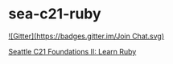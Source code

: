 sea-c21-ruby
============
[![Gitter](https://badges.gitter.im/Join Chat.svg)](https://gitter.im/robertwhaskell/sea-c21-ruby?utm_source=badge&utm_medium=badge&utm_campaign=pr-badge&utm_content=badge)

[Seattle C21 Foundations II: Learn Ruby](https://canvas.instructure.com/courses/880907)
